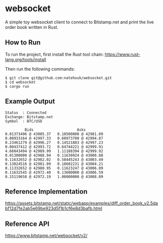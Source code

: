 # websocket

A simple toy websocket client to connect to Bitstamp.net and print the live order book written in Rust.

## How to Run
To run the project, first install the Rust tool chain: https://www.rust-lang.org/tools/install

Then run the following commands:

```
$ git clone git@github.com:natehouk/websocket.git
$ cd websocket
$ cargo run
```

## Example Output

```
Status  : Connected
Exchange: Bitstamp.net
Symbol  : BTC/USD

         Bids                    Asks
0.01373496 @ 43005.37	0.10500000 @ 42981.09
0.08933164 @ 42997.33	0.60973700 @ 42994.87
0.23461279 @ 42996.27	0.14521883 @ 42997.23
0.00437412 @ 42993.72	0.64744221 @ 42999.91
4.66843494 @ 42989.99	1.11188394 @ 42999.92
0.01300000 @ 42988.94	0.11630924 @ 43000.88
0.11632652 @ 42982.02	0.58445243 @ 43003.49
0.13824516 @ 42981.09	0.18602231 @ 43004.21
0.11332652 @ 42980.95	0.11623247 @ 43006.09
0.11632545 @ 42972.40	0.13600000 @ 43006.59
0.15119658 @ 42972.19	1.00000000 @ 43008.09
```

## Reference Implementation
https://assets.bitstamp.net/static/webapp/examples/diff_order_book_v2.5dabf12d7fe2ab5e69be923d5f1b1cf6e8d3bafb.html

## Reference API
https://www.bitstamp.net/websocket/v2/
